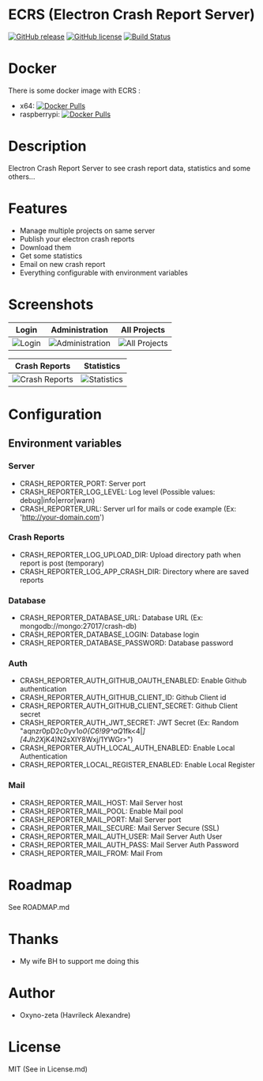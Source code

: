 ECRS (Electron Crash Report Server)
===================================
[![GitHub release](https://img.shields.io/github/release/oxynozeta/ecrs.svg?maxAge=2592000)]() [![GitHub license](https://img.shields.io/badge/license-MIT-blue.svg)](https://raw.githubusercontent.com/oxyno-zeta/ECRS/master/LICENSE.md) [![Build Status](https://travis-ci.org/oxyno-zeta/ECRS.svg?branch=master)](https://travis-ci.org/oxyno-zeta/ECRS)

# Docker
There is some docker image with ECRS :
* x64: [![Docker Pulls](https://img.shields.io/docker/pulls/oxynozeta/ecrs.svg?maxAge=2592000)](https://hub.docker.com/r/oxynozeta/ecrs/)
* raspberrypi: [![Docker Pulls](https://img.shields.io/docker/pulls/oxynozeta/rpi-ecrs.svg?maxAge=2592000)](https://hub.docker.com/r/oxynozeta/rpi-ecrs/)

# Description
Electron Crash Report Server to see crash report data, statistics and some others...

# Features
* Manage multiple projects on same server
* Publish your electron crash reports
* Download them
* Get some statistics
* Email on new crash report
* Everything configurable with environment variables 

# Screenshots
| Login | Administration | All Projects  |
|:-------------:|:-------:|:-------:|
|![Login](https://github.com/oxyno-zeta/ECRS/blob/master/.github/login.png)|![Administration](https://github.com/oxyno-zeta/ECRS/blob/master/.github/admin-users.png)|![All Projects](https://github.com/oxyno-zeta/ECRS/blob/master/.github/all-projects.png)|


| Crash Reports  | Statistics | 
|:-------------:|:-------:|
|![Crash Reports](https://github.com/oxyno-zeta/ECRS/blob/master/.github/crash-reports.png)|![Statistics](https://github.com/oxyno-zeta/ECRS/blob/master/.github/statistics.png)|

# Configuration
## Environment variables
### Server
* CRASH_REPORTER_PORT: Server port
* CRASH_REPORTER_LOG_LEVEL: Log level (Possible values: debug|info|error|warn)
* CRASH_REPORTER_URL: Server url for mails or code example (Ex: 'http://your-domain.com')

### Crash Reports
* CRASH_REPORTER_LOG_UPLOAD_DIR: Upload directory path when report is post (temporary)
* CRASH_REPORTER_LOG_APP_CRASH_DIR: Directory where are saved reports

### Database
* CRASH_REPORTER_DATABASE_URL: Database URL (Ex: mongodb://mongo:27017/crash-db)
* CRASH_REPORTER_DATABASE_LOGIN: Database login
* CRASH_REPORTER_DATABASE_PASSWORD: Database password

### Auth
* CRASH_REPORTER_AUTH_GITHUB_OAUTH_ENABLED: Enable Github authentication
* CRASH_REPORTER_AUTH_GITHUB_CLIENT_ID: Github Client id
* CRASH_REPORTER_AUTH_GITHUB_CLIENT_SECRET: Github Client secret
* CRASH_REPORTER_AUTH_JWT_SECRET: JWT Secret (Ex: Random "aqnzr0pD2c0yv1o*0{C6!99^aQ*1fk<4|*][4Jh2X*jK4)N2sXIY8Wxj/1YWGr>")
* CRASH_REPORTER_AUTH_LOCAL_AUTH_ENABLED: Enable Local Authentication
* CRASH_REPORTER_LOCAL_REGISTER_ENABLED: Enable Local Register

### Mail
* CRASH_REPORTER_MAIL_HOST: Mail Server host
* CRASH_REPORTER_MAIL_POOL: Enable Mail pool
* CRASH_REPORTER_MAIL_PORT: Mail Server port
* CRASH_REPORTER_MAIL_SECURE: Mail Server Secure (SSL)
* CRASH_REPORTER_MAIL_AUTH_USER: Mail Server Auth User
* CRASH_REPORTER_MAIL_AUTH_PASS: Mail Server Auth Password
* CRASH_REPORTER_MAIL_FROM: Mail From

# Roadmap
See ROADMAP.md

# Thanks
* My wife BH to support me doing this

# Author
* Oxyno-zeta (Havrileck Alexandre)

# License
MIT (See in License.md)

